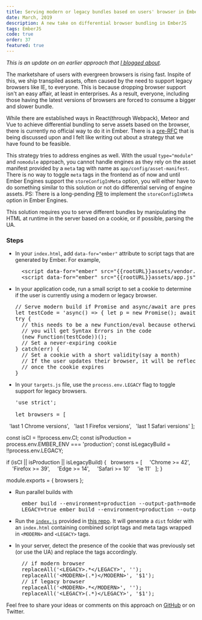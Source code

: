```yaml
---
title: Serving modern or legacy bundles based on users' browser in Ember
date: March, 2019
description: A new take on differential browser bundling in EmberJS
tags: EmberJS
code: true
order: 37
featured: true
---
```


*This is an update on an earlier approach that
[I blogged about](/emberjs-shipping-different-bundles/).*

The marketshare of users with evergreen browsers is rising fast. Inspite of this,
we ship transpiled assets, often caused by the need to support legacy browsers like IE,
to everyone. This is because dropping browser support isn't an easy affair,
at least in enterprises. As a result, everyone, including those having the latest
versions of browsers are forced to consume a bigger and slower bundle.

While there are established ways in React(through Webpack), Meteor and Vue to achieve
differential bundling to serve assets based on the browser, there is currently
no official way to do it in Ember. There is a [pre-RFC](https://github.com/emberjs/rfcs/issues/383)
that is being discussed upon and I felt like writing out about a strategy that
we have found to be feasible. 

This strategy tries to address engines as well. With the usual `type="module"`
and `nomodule` approach, you cannot handle engines as they rely on the asset manifest
provided by a `meta` tag with name as `app/config/asset-manifest`. There is no way to
toggle `meta` tags in the frontend as of now and until Ember Engines support the `storeConfigInMeta` option, you will either have to do something similar to this solution
or not do differential serving of engine assets. PS: There is a long-pending
[PR](https://github.com/ember-engines/ember-engines/pull/228) to implement the
`storeConfigInMeta` option in Ember Engines.

This solution requires you to serve different bundles by manipulating the HTML at runtime
in the server based on a cookie, or if possible, parsing the UA.

### **Steps**

* In your `index.html`, add `data-for="ember"` attribute to script tags
  that are generated by Ember. For example,

  <pre>
    &lt;script data-for="ember" src="{{rootURL}}assets/vendor.js"&gt;&lt;/script&gt;
    &lt;script data-for="ember" src="{{rootURL}}assets/app.js"&gt;&lt;/script&gt;
  </pre>
* In your application code, run a small script to set a cookie to determine
  if the user is currently using a modern or legacy browser.

  <pre>
  // Serve modern build if Promise and async/await are present
  let testCode = 'async() => { let p = new Promise(); await p(); }';
  try {
    // this needs to be a new Function/eval because otherwise,
    // you will get Syntax Errors in the code
    (new Function(testCode))();
    // Set a never-expiring cookie
  } catch(err) {
    // Set a cookie with a short validity(say a month)
    // If the user updates their browser, it will be reflected
    // once the cookie expires
  }
  </pre>

* In your `targets.js` file, use the `process.env.LEGACY` flag to toggle support
  for legacy browsers.

  <pre>
  'use strict';

  let browsers = [
&nbsp;&nbsp;'last 1 Chrome versions',
&nbsp;&nbsp;'last 1 Firefox versions',
&nbsp;&nbsp;'last 1 Safari versions'
  ];

  const isCI = !!process.env.CI;
  const isProduction = process.env.EMBER_ENV === 'production';
  const isLegacyBuild = !!process.env.LEGACY;

  if (isCI || isProduction || isLegacyBuild) {
  &nbsp;&nbsp;browsers = [
&nbsp;&nbsp;&nbsp;&nbsp;'Chrome >= 42',
&nbsp;&nbsp;&nbsp;&nbsp;'Firefox >= 39',
&nbsp;&nbsp;&nbsp;&nbsp;'Edge >= 14',
&nbsp;&nbsp;&nbsp;&nbsp;'Safari >= 10'
&nbsp;&nbsp;&nbsp;&nbsp;'ie 11'
  &nbsp;&nbsp;];
  }

  module.exports = { browsers };
  </pre>

* Run parallel builds with 

  <pre>
    ember build --environment=production --output-path=modern &&
    LEGACY=true ember build --environment=production --output-path=legacy
  </pre>
* Run the [`index.js`](https://github.com/astronomersiva/ember-differential-bundles/blob/master/index.js)
  provided in [this repo](https://github.com/astronomersiva/ember-differential-bundles).
  It will generate a `dist` folder with an `index.html` containing combined script tags and meta
  tags wrapped in `<MODERN>` and `<LEGACY>` tags. 
* In your server, detect the presence of the cookie that was previously set
  (or use the UA) and replace the tags accordingly.

  <pre>
    // if modern browser
    replaceAll('&lt;LEGACY&gt;.*&lt;/LEGACY&gt;', '');
    replaceAll('&lt;MODERN&gt;(.*)&lt;/MODERN&gt;', '$1');
    // if legacy browser
    replaceAll('&lt;MODERN&gt;.*&lt;/MODERN&gt;', '');
    replaceAll('&lt;LEGACY&gt;(.*)&lt;/LEGACY&gt;', '$1');
  </pre>

Feel free to share your ideas or comments on this approach on [GitHub](https://github.com/astronomersiva/ember-differential-bundles/)
or on Twitter.
